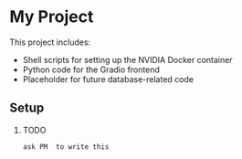# My Project

This project includes:

- Shell scripts for setting up the NVIDIA Docker container
- Python code for the Gradio frontend
- Placeholder for future database-related code

## Setup

1. TODO
   ```sh
   ask PM  to write this 

